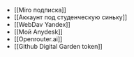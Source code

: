 - [[Miro подписка]]
- [[Аккаунт под студенческую синьку]]
- [[WebDav Yandex]]
- [[Мой Anydesk]]
- [[Openrouter.ai]]
- [[Github Digital Garden token]]
